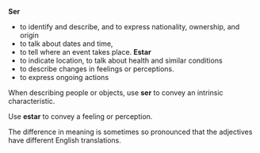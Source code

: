 **Ser** 
- to identify and describe, and to express nationality, ownership, and origin
- to talk about dates and time,
- to tell where an event takes place.
**Estar**
- to indicate location, to talk about health and similar conditions
- to describe changes in feelings or perceptions.
- to express ongoing actions

When describing people or objects, use **ser** to convey an intrinsic characteristic.

Use **estar** to convey a feeling or perception.

The difference in meaning is sometimes so pronounced that the adjectives have different English translations.